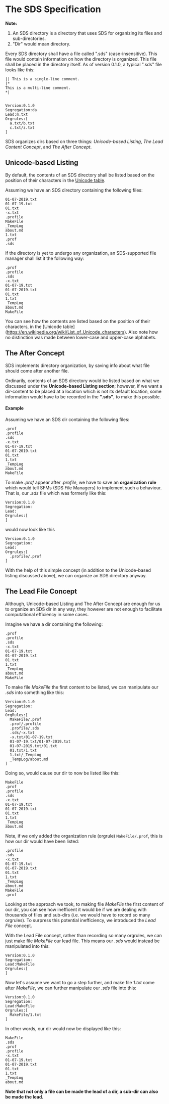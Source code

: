 # The SDS Specification

__Note:__

1. An SDS directory is a directory that uses SDS for organizing its files and sub-directories.
2. "Dir" would mean directory.


Every SDS directory shall have a file called ".sds" (case-insensitive). This file would contain
information on how the directory is organized. This file shall be placed in the directory itself. As
of version 0.1.0, a typical ".sds" file looks like this:

```
|| This is a single-line comment.
|*
This is a multi-line comment.
*|


Version:0.1.0
Segregation:da
Lead:m.txt
Orgrules:[
  a.txt/b.txt
  c.txt/z.txt
]
```

SDS organizes dirs based on three things: _Unicode-based Listing_, _The Lead Content Concept_, and
_The After Concept_.

## Unicode-based Listing

By default, the contents of an SDS directory shall be listed based on the position of their
characters in the [Unicode table](https://en.wikipedia.org/wiki/List_of_Unicode_characters).

Assuming we have an SDS directory containing the following files:

```
01-07-2019.txt
01-07-19.txt
01.txt
-x.txt
.profile
MakeFile
_TempLog
about.md
1.txt
.prof
.sds

```

If the directory is yet to undergo any organization, an SDS-supported file manager shall list it the
following way:

```
.prof
.profile
.sds
-x.txt
01-07-19.txt
01-07-2019.txt
01.txt
1.txt
_TempLog
about.md
MakeFile
```

You can see how the contents are listed based on the position of their characters, in the [Unicode
table] (https://en.wikipedia.org/wiki/List_of_Unicode_characters). Also note how no distinction was
made between lower-case and upper-case alphabets.

## The After Concept

SDS implements directory organization, by saving info about what file should come after another
file.

Ordinarily, contents of an SDS directory would be listed based on what we discussed under the
__Unicode-based Listing section__; however, if we want a dir-content to be placed at a location
which is not its default location, some information would have to be recorded in the __".sds"__,
to make this possible.

#### Example

Assuming we have an SDS dir containing the following files:

~~~~
.prof
.profile
.sds
-x.txt
01-07-19.txt
01-07-2019.txt
01.txt
1.txt
_TempLog
about.md
MakeFile
~~~~

To make _.prof_ appear after _.profile_, we have to save an __organization rule__ which would
tell SFMs (SDS File Managers) to implement such a behaviour. That is, our _.sds_ file which was
formerly like this:

~~~~
Version:0.1.0
Segregation:
Lead:
Orgrules:[
]
~~~~

would now look like this

~~~~
Version:0.1.0
Segregation:
Lead:
Orgrules:[
  .profile/.prof
]
~~~~

With the help of this simple concept (in addition to the Unicode-based listing discussed above), we
can organize an SDS directory anyway.

## The Lead File Concept

Although, Unicode-based Listing and The After Concept are enough for us to organize an SDS dir in
any way, they however are not enough to facilitate computational efficiency in some cases.

Imagine we have a dir containing the following:

~~~~
.prof
.profile
.sds
-x.txt
01-07-19.txt
01-07-2019.txt
01.txt
1.txt
_TempLog
about.md
MakeFile
~~~~

To make file _MakeFile_ the first content to be listed, we can manipulate our _.sds_ into something
like this:

~~~~
Version:0.1.0
Segregation:
Lead:
OrgRules:[
  MakeFile/.prof
  .prof/.profile
  .profile/.sds
  .sds/-x.txt
  -x.txt/01-07-19.txt
  01-07-19.txt/01-07-2019.txt
  01-07-2019.txt/01.txt
  01.txt/1.txt
  1.txt/_TempLog
  _TempLog/about.md
]
~~~~

Doing so, would cause our dir to now be listed like this:

~~~~
MakeFile
.prof
.profile
.sds
-x.txt
01-07-19.txt
01-07-2019.txt
01.txt
1.txt
_TempLog
about.md
~~~~

Note, if we only added the organization rule (orgrule) `MakeFile/.prof`, this is how our dir would
have been listed:

~~~~
.profile
.sds
-x.txt
01-07-19.txt
01-07-2019.txt
01.txt
1.txt
_TempLog
about.md
MakeFile
.prof
~~~~

Looking at the approach we took, to making file _MakeFile_ the first content of our dir, you can see
how inefficent it would be if we are dealing with thousands of files and sub-dirs (i.e. we would
have to record so many orgrules). To surpress this potential inefficiency, we introduced the _Lead
File_ concept.

With the Lead File concept, rather than recording so many orgrules, we can just make file _MakeFile_
our lead file. This means our _.sds_ would instead be manipulated into this:

~~~~
Version:0.1.0
Segregation:
Lead:MakeFile
Orgrules:[
]
~~~~

Now let's assume we want to go a step further, and make file _1.txt_ come after _MakeFile_, we can
further manipulate our _.sds_ file into this:

~~~~
Version:0.1.0
Segregation:
Lead:MakeFile
Orgrules:[
  MakeFile/1.txt
]
~~~~

In other words, our dir would now be displayed like this:

~~~~
MakeFile
.sds
.prof
.profile
-x.txt
01-07-19.txt
01-07-2019.txt
01.txt
1.txt
_TempLog
about.md
~~~~

__Note that not only a file can be made the lead of a dir, a sub-dir can also be made the lead.__
